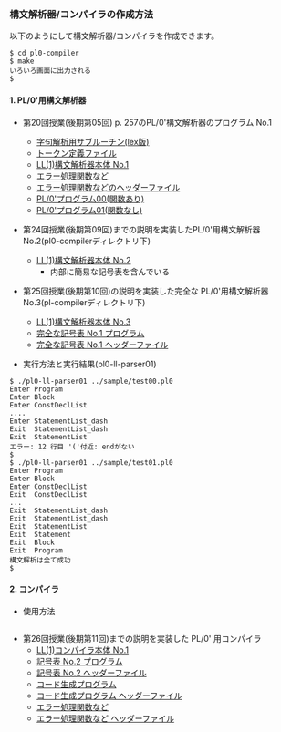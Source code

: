 ### 構文解析器/コンパイラの作成方法
以下のようにして構文解析器/コンパイラを作成できます。
````console
$ cd pl0-compiler
$ make
いろいろ画面に出力される
$
````

#### 1. PL/0'用構文解析器
* 第20回授業(後期第05回) p. 257のPL/0'構文解析器のプログラム No.1
  * [字句解析用サブルーチン(lex版)](pl0-scanner.l)
  * [トークン定義ファイル](../scanner/tokentable.h)
  * [LL(1)構文解析器本体 No.1](pl0-ll-parser01.c)
  * [エラー処理関数など](misc.c)
  * [エラー処理関数などのヘッダーファイル](misc.h)
  * [PL/0'プログラム00(関数あり)](../sample/test00.pl0)
  * [PL/0'プログラム01(関数なし)](../sample/test01.pl0)

* 第24回授業(後期第09回)までの説明を実装したPL/0'用構文解析器 No.2(pl0-compilerディレクトリ下)
  * [LL(1)構文解析器本体 No.2](pl0-ll-parser02.c)
    * 内部に簡易な記号表を含んでいる

* 第25回授業(後期第10回)の説明を実装した完全な PL/0'用構文解析器 No.3(pl-compilerディレクトリ下)
  * [LL(1)構文解析器本体 No.3](pl0-ll-parser03.c)
  * [完全な記号表 No.1 プログラム](symbol_table01.c)
  * [完全な記号表 No.1 ヘッダーファイル](symbol_table01.h)

* 実行方法と実行結果(pl0-ll-parser01)
````console
$ ./pl0-ll-parser01 ../sample/test00.pl0
Enter Program
Enter Block
Enter ConstDeclList
....
Enter StatementList_dash
Exit  StatementList_dash
Exit  StatementList
エラー: 12 行目 '('付近: endがない
$
$ ./pl0-ll-parser01 ../sample/test01.pl0
Enter Program
Enter Block
Enter ConstDeclList
Exit  ConstDeclList
...
Exit  StatementList_dash
Exit  StatementList_dash
Exit  StatementList
Exit  Statement
Exit  Block
Exit  Program
構文解析は全て成功
$
````

#### 2. コンパイラ
* 使用方法

```console
```

* 第26回授業(後期第11回)までの説明を実装した PL/0' 用コンパイラ
  * [LL(1)コンパイラ本体 No.1](pl0-ll-compiler01.c)
  * [記号表 No.2 プログラム](symbol_table02.c)
  * [記号表 No.2 ヘッダーファイル](symbol_table02.h)
  * [コード生成プログラム](codegen.c)
  * [コード生成プログラム ヘッダーファイル](codegen.h)
  * [エラー処理関数など](misc.c)
  * [エラー処理関数など ヘッダーファイル](misc.h)

